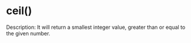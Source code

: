# ceil()

Description: It will return a smallest integer value, greater than or equal to the given number.